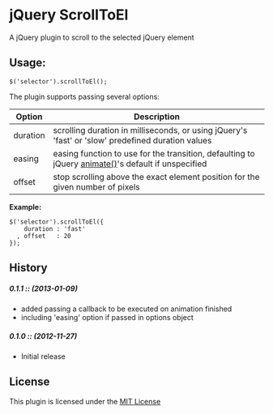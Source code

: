 # jQuery ScrollToEl

A jQuery plugin to scroll to the selected jQuery element

## Usage:

    $('selector').scrollToEl();

The plugin supports passing several options:


| Option            | Description                                                                                                                           |
| ----------------- | ------------------------------------------------------------------------------------------------------------------------------------- |
| duration          | scrolling duration in milliseconds, or using jQuery's 'fast' or 'slow' predefined duration values                                     |
| easing            | easing function to use for the transition, defaulting to jQuery [animate()](http://api.jquery.com/animate/)'s default if unspecified  |
| offset            | stop scrolling above the exact element position for the given number of pixels                                                        |


**Example:**

    $('selector').scrollToEl({
        duration : 'fast'
      , offset   : 20
    });

## History

##### 0.1.1 :: *(2013-01-09)*

  * added passing a callback to be executed on animation finished
  * including 'easing' option if passed in options object

##### 0.1.0 :: *(2012-11-27)*

  * Initial release

## License

This plugin is licensed under the [MIT License](https://github.com/zappan/jquery.scrollToEl/blob/master/LICENSE.txt)
